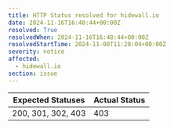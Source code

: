 ```yaml
---
title: HTTP Status resolved for hidewall.io
date: 2024-11-16T16:48:44+00:00Z
resolved: True
resolvedWhen: 2024-11-16T16:48:44+00:00Z
resolvedStartTime: 2024-11-08T11:28:04+00:00Z
severity: notice
affected:
  - hidewall.io
section: issue
---
```


| Expected Statuses | Actual Status  |
|-------------------|----------------|
| 200, 301, 302, 403 | 403 |
